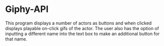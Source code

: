 # Giphy-API

This program displays a number of actors as buttons and when clicked displays playable on-click gifs of the actor.
The user also has the option of inputting a different name into the text box to make an additional button for that name.
